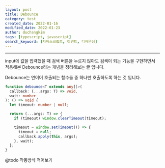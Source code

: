 ```yaml
---
layout: post
title: Debounce
category: test
created_date: 2022-01-16
modified_date: 2022-01-23
author: duchangkim
tags: [typescript, javascript]
search_keyword: [자바스크립트, 이벤트, 디바운싱]
---
```


***
input에 값을 입력했을 때 검색 버튼을 누르지 않아도 검색이 되는 기능을 구현하면서 적용해본 Debounce라는 개념을 정리해보는 글 입니다.

Debounce는 연이어 호출되는 함수들 중 하나만 호출하도록 하는 것 입니다.

```ts
function debounce<T extends any[]>(
  callback: (...args: T) => void,
  wait: number
): () => void {
  let timeout: number | null;

  return (...args: T) => {
    if (timeout) window.clearTimeout(timeout);

    timeout = window.setTimeout(() => {
      timeout = null;
      callback.apply(this, args);
    }, wait);
  };
}

```

@todo 작동방식 적어보기